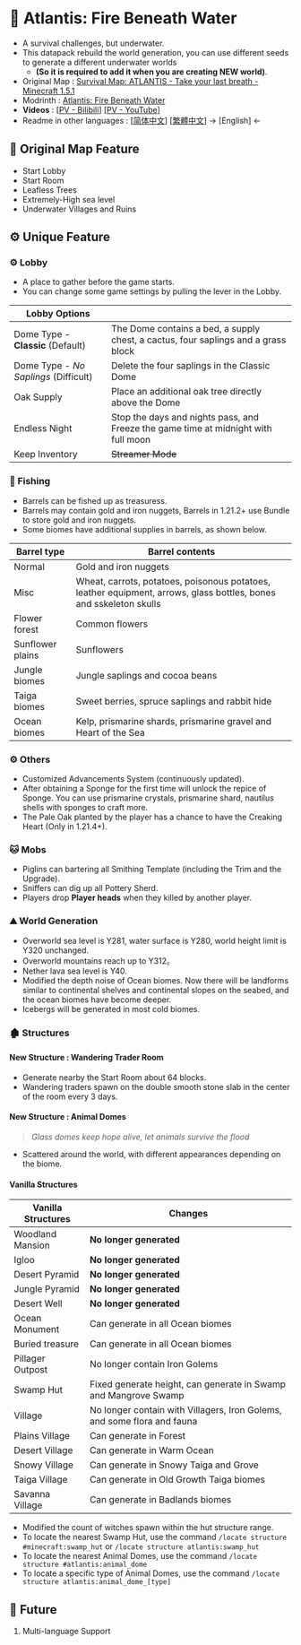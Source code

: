 # 🌊 Atlantis: Fire Beneath Water

- A survival challenges, but underwater.
- This datapack rebuild the world generation, you can use different seeds to generate a different underwater worlds 
  - **(So it is required to add it when you are creating NEW world)**.
- Original Map : [Survival Map: ATLANTIS - Take your last breath - Minecraft 1.5.1](https://www.planetminecraft.com/project/survival-map-atlantis---take-your-last-breath---minecraft-151/)
- Modrinth : [Atlantis: Fire Beneath Water](https://modrinth.com/datapack/atlantis-firebeneathwater)
- **Videos** : [[PV - Bilibili](https://www.bilibili.com/video/BV11hSyYPEkc/)]   [[PV - YouTube](https://youtu.be/-Dn8rR7_0oo)]
- Readme in other languages : [[简体中文](https://github.com/Mzhuangshao/atlantis/blob/main/README.md)]   [[繁體中文](https://github.com/Mzhuangshao/atlantis/blob/main/README_zh_tw.md)] → [English] ←

## 🔱 Original Map Feature

- Start Lobby
- Start Room
- Leafless Trees
- Extremely-High sea level
- Underwater Villages and Ruins

## ⚙️ Unique Feature

### ⚙️ Lobby

- A place to gather before the game starts.
- You can change some game settings by pulling the lever in the Lobby.

| Lobby Options                         |                                                                                    |
| ------------------------------------- | ---------------------------------------------------------------------------------- |
| Dome Type - **Classic** (Default)     | The Dome contains a bed, a supply chest, a cactus, four saplings and a grass block |
| Dome Type - *No Saplings* (Difficult) | Delete the four saplings in the Classic Dome                                       |
| Oak Supply                            | Place an additional oak tree directly above the Dome                               |
| Endless Night                         | Stop the days and nights pass, and Freeze the game time at midnight with full moon |
| Keep Inventory                        | ~~Streamer Mode~~                                                                  |

### 🎣 Fishing

- Barrels can be fished up as treasuress.
- Barrels may contain gold and iron nuggets, Barrels in 1.21.2+ use Bundle to store gold and iron nuggets.
- Some biomes have additional supplies in barrels, as shown below.

| Barrel type      | Barrel contents                                                                                                    |
| ---------------- | ------------------------------------------------------------------------------------------------------------------ |
| Normal           | Gold and iron nuggets                                                                                              |
| Misc             | Wheat, carrots, potatoes, poisonous potatoes, leather equipment, arrows, glass bottles, bones and sskeleton skulls |
| Flower forest    | Common flowers                                                                                                     |
| Sunflower plains | Sunflowers                                                                                                         |
| Jungle biomes    | Jungle saplings and cocoa beans                                                                                    |
| Taiga biomes     | Sweet berries, spruce saplings and rabbit hide                                                                     |
| Ocean biomes     | Kelp, prismarine shards, prismarine gravel and Heart of the Sea                                                    |

### ⚙️ Others

- Customized Advancements System (continuously updated).
- After obtaining a Sponge for the first time will unlock the repice of Sponge. You can use prismarine crystals, prismarine shard, nautilus shells with sponges to craft more.
- The Pale Oak planted by the player has a chance to have the Creaking Heart (Only in 1.21.4+).

### 🐱 Mobs

- Piglins can bartering all Smithing Template (including the Trim and the Upgrade).
- Sniffers can dig up all Pottery Sherd.
- Players drop **Player heads** when they killed by another player.

### ⛰ World Generation

- Overworld sea level is Y281, water surface is Y280, world height limit is Y320 unchanged.
- Overworld mountains reach up to Y312。
- Nether lava sea level is Y40.
- Modified the depth noise of Ocean biomes. Now there will be landforms similar to continental shelves and continental slopes on the seabed, and the ocean biomes have become deeper.
- Icebergs will be generated in most cold biomes.

### 🏚 Structures

#### New Structure : Wandering Trader Room

- Generate nearby the Start Room about 64 blocks.
- Wandering traders spawn on the double smooth stone slab in the center of the room every 3 days.

#### New Structure : Animal Domes

> *Glass domes keep hope alive, let animals survive the flood*

- Scattered around the world, with different appearances depending on the biome.

#### Vanilla Structures

| Vanilla Structures | Changes                                                                 |
| ------------------ | ----------------------------------------------------------------------- |
| Woodland Mansion   | **No longer generated**                                                 |
| Igloo              | **No longer generated**                                                 |
| Desert Pyramid     | **No longer generated**                                                 |
| Jungle Pyramid     | **No longer generated**                                                 |
| Desert Well        | **No longer generated**                                                 |
| Ocean Monument     | Can generate in all Ocean biomes                                        |
| Buried treasure    | Can generate in all Ocean biomes                                        |
| Pillager Outpost   | No longer contain Iron Golems                                           |
| Swamp Hut          | Fixed generate height, can generate in Swamp and Mangrove Swamp         |
| Village            | No longer contain with Villagers, Iron Golems, and some flora and fauna |
| Plains Village     | Can generate in Forest                                                  |
| Desert Village     | Can generate in Warm Ocean                                              |
| Snowy Village      | Can generate in Snowy Taiga and Grove                                   |
| Taiga Village      | Can generate in Old Growth Taiga biomes                                 |
| Savanna Village    | Can generate in Badlands biomes                                         |

- Modified the count of witches spawn within the hut structure range.
- To locate the nearest Swamp Hut, use the command `/locate structure #minecraft:swamp_hut` or `/locate structure atlantis:swamp_hut`
- To locate the nearest Animal Domes, use the command `/locate structure #atlantis:animal_dome`
- To locate a specific type of Animal Domes, use the command `/locate structure atlantis:animal_dome_[type]`

## 🎨 Future

1. Multi-language Support
